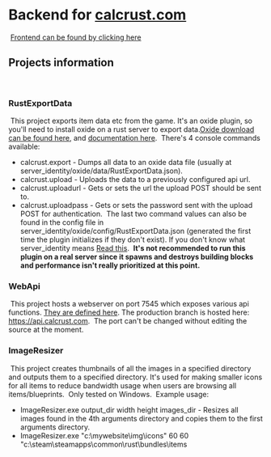# Backend for [calcrust.com](https://www.calcrust.com)
​
[Frontend can be found by clicking here](https://github.com/Skippeh/calcrust.com-frontend)
​
## Projects information
​
### RustExportData
​
This project exports item data etc from the game. It's an oxide plugin, so you'll need to install oxide on a rust server to export data.
​
[Oxide download can be found here](https://github.com/OxideMod/Snapshots), and [documentation here](http://docs.oxidemod.org).
​
There's 4 console commands available:
* calcrust.export - Dumps all data to an oxide data file (usually at server_identity/oxide/data/RustExportData.json).
* calcrust.upload - Uploads the data to a previously configured api url.
* calcrust.uploadurl - Gets or sets the url the upload POST should be sent to.
* calcrust.uploadpass - Gets or sets the password sent with the upload POST for authentication.
​
The last two command values can also be found in the config file in server_identity/oxide/config/RustExportData.json (generated the first time the plugin initializes if they don't exist).
​
If you don't know what server_identity means [Read this](http://rustdev.facepunchstudios.com/dedicated-server).
​
**It's not recommended to run this plugin on a real server since it spawns and destroys building blocks and performance isn't really prioritized at this point.**
​
### WebApi
​
This project hosts a webserver on port 7545 which exposes various api functions. [They are defined here](https://github.com/Skippeh/calcrust.com-backend/blob/master/WebAPI/ApiModule.cs). The production branch is hosted here: https://api.calcrust.com.
​
The port can't be changed without editing the source at the moment.
​
### ImageResizer
​
This project creates thumbnails of all the images in a specified directory and outputs them to a specified directory. It's used for making smaller icons for all items to reduce bandwidth usage when users are browsing all items/blueprints.
​
Only tested on Windows.
​
Example usage:
* ImageResizer.exe output_dir width height images_dir - Resizes all images found in the 4th arguments directory and copies them to the first arguments directory.
* ImageResizer.exe "c:\mywebsite\img\icons" 60 60 "c:\steam\steamapps\common\rust\bundles\items
